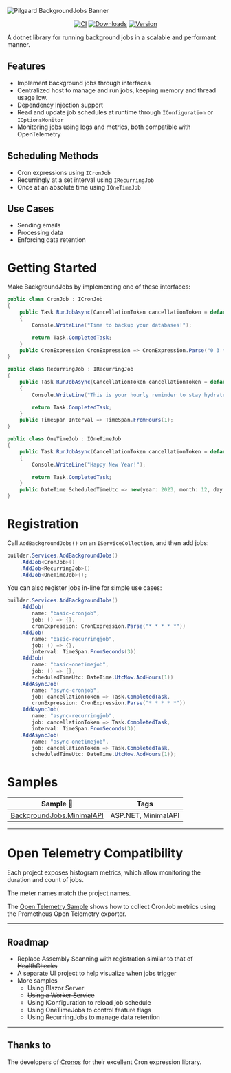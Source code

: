 ![Pilgaard BackgroundJobs Banner](https://user-images.githubusercontent.com/21295394/212175105-80087d36-42e3-436e-afbe-28c56173be60.png)
<div style="text-align: center">

[![CI](https://github.com/NielsPilgaard/Pilgaard.BackgroundJobs/actions/workflows/backgroundjobs_ci.yml/badge.svg)](https://github.com/NielsPilgaard/Pilgaard.BackgroundJobs/actions/workflows/backgroundjobs_ci.yml)
[![Downloads](https://img.shields.io/nuget/dt/pilgaard.backgroundjobs.svg)](https://www.nuget.org/packages/Pilgaard.BackgroundJobs)
[![Version](https://img.shields.io/nuget/vpre/pilgaard.backgroundjobs.svg)](https://www.nuget.org/packages/Pilgaard.BackgroundJobs)

</div>
A dotnet library for running background jobs in a scalable and performant manner.

## Features
- Implement background jobs through interfaces
- Centralized host to manage and run jobs, keeping memory and thread usage low.
- Dependency Injection support
- Read and update job schedules at runtime through `IConfiguration` or `IOptionsMonitor`
- Monitoring jobs using logs and metrics, both compatible with OpenTelemetry

## Scheduling Methods
- Cron expressions using `ICronJob`
- Recurringly at a set interval using `IRecurringJob`
- Once at an absolute time using `IOneTimeJob`

## Use Cases
- Sending emails 
- Processing data
- Enforcing data retention


# Getting Started
Make BackgroundJobs by implementing one of these interfaces:

```csharp
public class CronJob : ICronJob
{
    public Task RunJobAsync(CancellationToken cancellationToken = default)
    {
        Console.WriteLine("Time to backup your databases!");

        return Task.CompletedTask;
    }
    public CronExpression CronExpression => CronExpression.Parse("0 3 * * *");
}
```
```csharp
public class RecurringJob : IRecurringJob
{
    public Task RunJobAsync(CancellationToken cancellationToken = default)
    {
        Console.WriteLine("This is your hourly reminder to stay hydrated.");

        return Task.CompletedTask;
    }
    public TimeSpan Interval => TimeSpan.FromHours(1);
}
```
```csharp
public class OneTimeJob : IOneTimeJob
{
    public Task RunJobAsync(CancellationToken cancellationToken = default)
    {
        Console.WriteLine("Happy New Year!");

        return Task.CompletedTask;
    }
    public DateTime ScheduledTimeUtc => new(year: 2023, month: 12, day: 31, hour: 23, minute: 59, second: 59);
}
```


# Registration

Call `AddBackgroundJobs()` on an `IServiceCollection`, and then add jobs:

```csharp
builder.Services.AddBackgroundJobs()
    .AddJob<CronJob>()
    .AddJob<RecurringJob>()
    .AddJob<OneTimeJob>();
```

You can also register jobs in-line for simple use cases:

```csharp
builder.Services.AddBackgroundJobs()
    .AddJob(
        name: "basic-cronjob",
        job: () => {},
        cronExpression: CronExpression.Parse("* * * * *"))
    .AddJob(
        name: "basic-recurringjob",
        job: () => {},
        interval: TimeSpan.FromSeconds(3))
    .AddJob(
        name: "basic-onetimejob",
        job: () => {},
        scheduledTimeUtc: DateTime.UtcNow.AddHours(1))
    .AddAsyncJob(
        name: "async-cronjob",
        job: cancellationToken => Task.CompletedTask,
        cronExpression: CronExpression.Parse("* * * * *"))
    .AddAsyncJob(
        name: "async-recurringjob",
        job: cancellationToken => Task.CompletedTask,
        interval: TimeSpan.FromSeconds(3))
    .AddAsyncJob(
        name: "async-onetimejob",
        job: cancellationToken => Task.CompletedTask,
        scheduledTimeUtc: DateTime.UtcNow.AddHours(1));
```


# Samples

| Sample 🔗 | Tags |
| -- | -- |
| [BackgroundJobs.MinimalAPI](https://github.com/NielsPilgaard/Pilgaard.BackgroundJobs/tree/master/samples/BackgroundJobs.MinimalAPI) | ASP.NET, MinimalAPI

---

# Open Telemetry Compatibility

Each project exposes histogram metrics, which allow monitoring the duration and count of jobs.

The meter names match the project names.

The [Open Telemetry Sample](https://github.com/NielsPilgaard/Pilgaard.CronJobs/tree/master/samples/Pilgaard.CronJobs.Examples.OpenTelemetry) shows how to collect CronJob metrics using the Prometheus Open Telemetry exporter.

---

## Roadmap

- ~~Replace Assembly Scanning with registration similar to that of HealthChecks~~
- A separate UI project to help visualize when jobs trigger
- More samples
  - Using Blazor Server
  - ~~Using a Worker Service~~
  - Using IConfiguration to reload job schedule
  - Using OneTimeJobs to control feature flags
  - Using RecurringJobs to manage data retention

---

## Thanks to

The developers of [Cronos](https://github.com/HangfireIO/Cronos) for their excellent Cron expression library.
